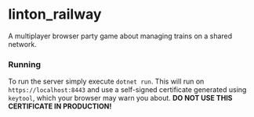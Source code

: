 # linton_railway
A multiplayer browser party game about managing trains on a shared network.

### Running

To run the server simply execute `dotnet run`. This will run on `https://localhost:8443` and use a self-signed certificate generated using `keytool`, which your browser may warn you about. **DO NOT USE THIS CERTIFICATE IN PRODUCTION!**
